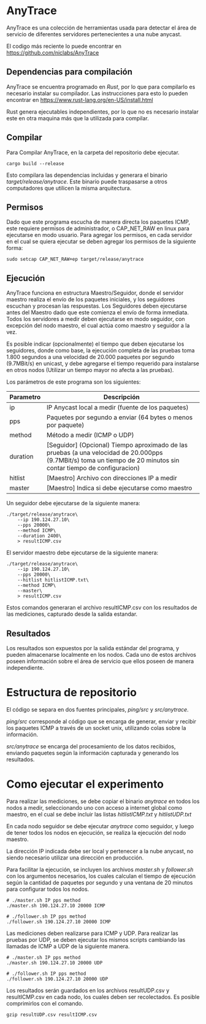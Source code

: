 # AnyTrace
AnyTrace es una colección de herramientas usada para detectar el área de servicio de diferentes servidores pertenecientes a una nube anycast.

El codigo más reciente lo puede encontrar en https://github.com/niclabs/AnyTrace

## Dependencias para compilación
AnyTrace se encuentra programado en *Rust*, por lo que para compilarlo es necesario instalar su compilador. Las instrucciones para esto lo pueden encontrar en https://www.rust-lang.org/en-US/install.html

Rust genera ejecutables independientes, por lo que no es necesario instalar este en otra maquina más que la utilizada para compilar.

## Compilar
Para Compilar AnyTrace, en la carpeta del repositorio debe ejecutar.
```
cargo build --release
```

Esto compilara las dependencias incluidas y generara el binario *target/release/anytrace*. Este binario puede traspasarse a otros computadores que utilicen la misma arquitectura.

## Permisos
Dado que este programa escucha de manera directa los paquetes ICMP, este requiere permisos de administrador, o CAP_NET_RAW en linux para ejecutarse en modo usuario. Para agregar los permisos, en cada servidor en el cual se quiera ejecutar se deben agregar los permisos de la siguiente forma:
```
sudo setcap CAP_NET_RAW+ep target/release/anytrace
```

## Ejecución
AnyTrace funciona en estructura Maestro/Seguidor, donde el servidor maestro realiza el envío de los paquetes iniciales, y los seguidores escuchan y procesan las respuestas. Los Seguidores deben ejecutarse antes del Maestro dado que este comienza el envío de forma inmediata. Todos los servidores a medir deben ejecutarse en modo seguidor, con excepción del nodo maestro, el cual actúa como maestro y seguidor a la vez.

Es posible indicar (opcionalmente) el tiempo que deben ejecutarse los seguidores, donde como base, la ejecución completa de las pruebas toma 1.800 segundos a una velocidad de 20.000 paquetes por segundo (9.7MBit/s) en unicast, y debe agregarse el tiempo requerido para instalarse en otros nodos (Utilizar un tiempo mayor no afecta a las pruebas).

Los parámetros de este programa son los siguientes:

| Parametro | Descripción                                                                                                                                           |
|-----------|-------------------------------------------------------------------------------------------------------------------------------------------------------|
| ip        | IP Anycast local a medir (fuente de los paquetes)                                                                                                     |
| pps       | Paquetes por segundo a enviar (64 bytes o menos por paquete)                                                                                          |
| method    | Método a medir (ICMP o UDP)                                                                                                                           |
| duration  | [Seguidor] (Opcional) Tiempo aproximado de las pruebas (a una velocidad de 20.000pps (9.7MBit/s) toma un tiempo de 20 minutos sin contar tiempo de configuracion) |
| hitlist   | [Maestro] Archivo con direcciones IP a medir                                                                                                          |
| master    | [Maestro] Indica si debe ejecutarse como maestro                                                                                                      |


Un seguidor debe ejecutarse de la siguiente manera:

```
./target/release/anytrace\
    --ip 190.124.27.10\
    --pps 20000\
    --method ICMP\
    --duration 2400\
    > resultICMP.csv
```

El servidor maestro debe ejecutarse de la siguiente manera:

```
./target/release/anytrace\
    --ip 190.124.27.10\
    --pps 20000\
    --hitlist hitlistICMP.txt\
    --method ICMP\
    --master\
    > resultICMP.csv
```

Estos comandos generaran el archivo resultICMP.csv con los resultados de las mediciones, capturado desde la salida estandar.

## Resultados

Los resultados son expuestos por la salida estándar del programa, y pueden almacenarse localmente en los nodos. Cada uno de estos archivos poseen información sobre el área de servicio que ellos poseen de manera independiente.

# Estructura de repositorio
El código se separa en dos fuentes principales, *ping/src* y *src/anytrace*.

*ping/src* corresponde al código que se encarga de generar, enviar y recibir los paquetes ICMP a través de un socket unix, utilizando colas sobre la información.

*src/anytrace* se encarga del procesamiento de los datos recibidos, enviando paquetes según la información capturada y generando los resultados.

# Como ejecutar el experimento

Para realizar las mediciones, se debe copiar el binario *anytrace* en todos los nodos a medir, seleccionando uno con acceso a internet global como maestro, en el cual se debe incluir las listas *hitlistICMP.txt* y *hitlistUDP.txt*

En cada nodo seguidor se debe ejecutar *anytrace* como seguidor, y luego de tener todos los nodos en ejecución, se realiza la ejecución del nodo maestro.

La dirección IP indicada debe ser local y pertenecer a la nube anycast, no siendo necesario utilizar una dirección en producción.

Para facilitar la ejecución, se incluyen los archivos *master.sh* y *follower.sh* con los argumentos necesarios, los cuales calculan el tiempo de ejecución según la cantidad de paquetes por segundo y una ventana de 20 minutos para configurar todos los nodos.

```
# ./master.sh IP pps method
./master.sh 190.124.27.10 20000 ICMP
```

```
# ./follower.sh IP pps method
./follower.sh 190.124.27.10 20000 ICMP
```

Las mediciones deben realizarse para ICMP y UDP. Para realizar las pruebas por UDP, se deben ejecutar los mismos scripts cambiando las llamadas de ICMP a UDP de la siguiente manera.

```
# ./master.sh IP pps method
./master.sh 190.124.27.10 20000 UDP
```

```
# ./follower.sh IP pps method
./follower.sh 190.124.27.10 20000 UDP
```

Los resultados serán guardados en los archivos resultUDP.csv y resultICMP.csv en cada nodo, los cuales deben ser recolectados. Es posible comprimirlos con el comando.

```
gzip resultUDP.csv resultICMP.csv
```
